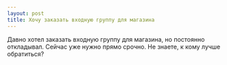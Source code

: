 ```yaml
---
layout: post 
title: Хочу заказать входную группу для магазина 
--- 
```

Давно хотел заказать входную группу для магазина, но постоянно откладывал. Сейчас уже нужно прямо срочно. Не знаете, к кому лучше обратиться?